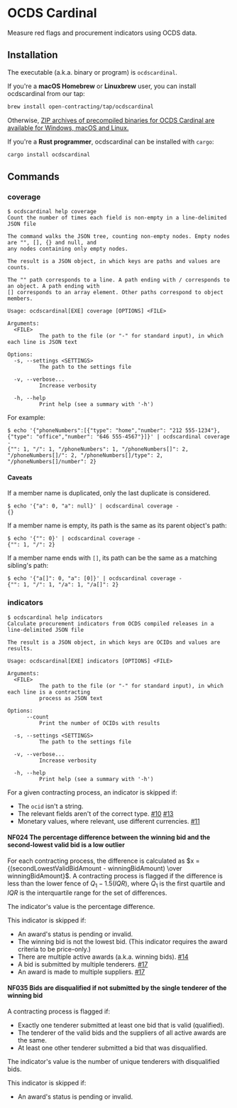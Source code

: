 # OCDS Cardinal

Measure red flags and procurement indicators using OCDS data.

## Installation

The executable (a.k.a. binary or program) is `ocdscardinal`.

If you're a **macOS Homebrew** or **Linuxbrew** user, you can install ocdscardinal from our tap:

```bash
brew install open-contracting/tap/ocdscardinal
```

Otherwise, [ZIP archives of precompiled binaries for OCDS Cardinal are available for Windows, macOS and Linux.](http://github.com/open-contracting/cardinal-rs/releases)

If you're a **Rust programmer**, ocdscardinal can be installed with `cargo`:

```bash
cargo install ocdscardinal
```

## Commands

### coverage

```console
$ ocdscardinal help coverage
Count the number of times each field is non-empty in a line-delimited JSON file

The command walks the JSON tree, counting non-empty nodes. Empty nodes are "", [], {} and null, and
any nodes containing only empty nodes.

The result is a JSON object, in which keys are paths and values are counts.

The "" path corresponds to a line. A path ending with / corresponds to an object. A path ending with
[] corresponds to an array element. Other paths correspond to object members.

Usage: ocdscardinal[EXE] coverage [OPTIONS] <FILE>

Arguments:
  <FILE>
          The path to the file (or "-" for standard input), in which each line is JSON text

Options:
  -s, --settings <SETTINGS>
          The path to the settings file

  -v, --verbose...
          Increase verbosity

  -h, --help
          Print help (see a summary with '-h')

```

For example:

```console
$ echo '{"phoneNumbers":[{"type": "home","number": "212 555-1234"},{"type": "office","number": "646 555-4567"}]}' | ocdscardinal coverage -
{"": 1, "/": 1, "/phoneNumbers": 1, "/phoneNumbers[]": 2, "/phoneNumbers[]/": 2, "/phoneNumbers[]/type": 2, "/phoneNumbers[]/number": 2}
```

#### Caveats

If a member name is duplicated, only the last duplicate is considered.

```console
$ echo '{"a": 0, "a": null}' | ocdscardinal coverage -
{}
```

If a member name is empty, its path is the same as its parent object's path:

```console
$ echo '{"": 0}' | ocdscardinal coverage -
{"": 1, "/": 2}
```

If a member name ends with `[]`, its path can be the same as a matching sibling's path:

```console
$ echo '{"a[]": 0, "a": [0]}' | ocdscardinal coverage -
{"": 1, "/": 1, "/a": 1, "/a[]": 2}
```

### indicators

```console
$ ocdscardinal help indicators
Calculate procurement indicators from OCDS compiled releases in a line-delimited JSON file

The result is a JSON object, in which keys are OCIDs and values are results.

Usage: ocdscardinal[EXE] indicators [OPTIONS] <FILE>

Arguments:
  <FILE>
          The path to the file (or "-" for standard input), in which each line is a contracting
          process as JSON text

Options:
      --count
          Print the number of OCIDs with results

  -s, --settings <SETTINGS>
          The path to the settings file

  -v, --verbose...
          Increase verbosity

  -h, --help
          Print help (see a summary with '-h')

```

For a given contracting process, an indicator is skipped if:

- The ``ocid`` isn't a string.
- The relevant fields aren't of the correct type. [#10](https://github.com/open-contracting/cardinal-rs/issues/10) [#13](https://github.com/open-contracting/cardinal-rs/issues/13)
- Monetary values, where relevant, use different currencies. [#11](https://github.com/open-contracting/cardinal-rs/issues/11)

#### NF024 The percentage difference between the winning bid and the second-lowest valid bid is a low outlier

For each contracting process, the difference is calculated as $x = {(secondLowestValidBidAmount - winningBidAmount) \over winningBidAmount}$. A contracting process is flagged if the difference is less than the lower fence of $Q_1 - 1.5(IQR)$, where $Q_1$ is the first quartile and $IQR$ is the interquartile range for the set of differences.

The indicator's value is the percentage difference.

This indicator is skipped if:

- An award's status is pending or invalid.
- The winning bid is not the lowest bid. (This indicator requires the award criteria to be price-only.)
- There are multiple active awards (a.k.a. winning bids). [#14](https://github.com/open-contracting/cardinal-rs/issues/14)
- A bid is submitted by multiple tenderers. [#17](https://github.com/open-contracting/cardinal-rs/issues/17)
- An award is made to multiple suppliers. [#17](https://github.com/open-contracting/cardinal-rs/issues/17)

#### NF035 Bids are disqualified if not submitted by the single tenderer of the winning bid

A contracting process is flagged if:

- Exactly one tenderer submitted at least one bid that is valid (qualified).
- The tenderer of the valid bids and the suppliers of all active awards are the same.
- At least one other tenderer submitted a bid that was disqualified.

The indicator's value is the number of unique tenderers with disqualified bids.

This indicator is skipped if:

- An award's status is pending or invalid.
